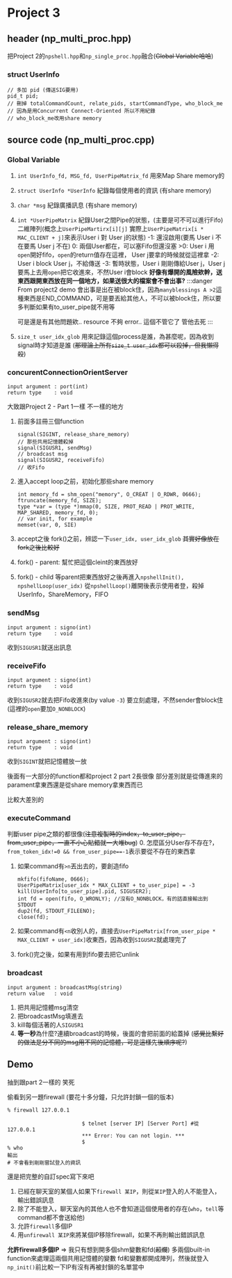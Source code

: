 # Project 3

## header (np_multi_proc.hpp)
把Project 2的`npshell.hpp`和`np_single_proc.hpp`融合(~~Global Variable哈哈~~)

### struct UserInfo
```=cpp
// 多加 pid (傳送SIG要用)
pid_t pid;
// 刪掉 totalCommandCount, relate_pids, startCommandType, who_block_me
// 因為是用Concurrent Connect-Oriented 所以不用紀錄
// who_block_me改用share memory
```

## source code (np_multi_proc.cpp)

### Global Variable
1. `int UserInfo_fd, MSG_fd, UserPipeMatrix_fd`
    用來Map Share memory的
    
2. `struct UserInfo *UserInfo`
    紀錄每個使用者的資訊 (有share memory)

3. `char *msg`
    紀錄廣播訊息 (有share memory)

4. `int *UserPipeMatrix`
    紀錄User之間Pipe的狀態，(主要是可不可以進行Fifo)
    二維陣列(概念上`UserPipeMartirx[i][j]` 實際上`UserPipeMatrix[i * MAC_CLIENT + j]`來表示User i 對 User j的狀態)
    -1: 還沒啟用(要馬 User i 不在要馬 User j 不在)
     0: 兩個User都在，可以塞Fifo但還沒塞
    \>0: User i 用`open`開好fifo，`open`的return值存在這裡， User j要拿的時候就從這裡拿
    -2: User i block User j，不給傳送
    -3: 暫時狀態，User i 剛剛傳給User j，User j要馬上去用`open`把它收進來，不然User i會block
    **好像有爆開的風險欸幹，送東西跟開東西放在同一個地方，如果送很大的檔案會不會出事?**
    :::danger
    From project2 demo
    會出事是出在被block住，因為`manyblessings A >2`這種東西是END_COMMAND，可是要丟給其他人，不可以被block住，所以要多判斷如果有to_user_pipe就不用等
    
    可是還是有其他問題欸.. resource 不夠 error.. 這個不管它了 管他去死
    :::

5. `size_t user_idx_glob`
    用來記錄這個process是誰，為甚麼呢，因為收到signal時才知道是誰
    (~~那理論上所有`size_t user_idx`都可以殺掉，但我懶得殺~~)

### concurentConnectionOrientServer
```=cpp
input argument : port(int)
return type    : void
```
大致跟Project 2 - Part 1一樣
不一樣的地方
1. 前面多註冊三個function
    ```=cpp
    signal(SIGINT, release_share_memory)
    // 那些共用記憶體殺掉
    signal(SIGUSR1, sendMsg)
    // broadcast msg
    signal(SIGUSR2, receiveFifo)
    // 收Fifo
    ```

2. 進入accept loop之前，初始化那些share memory
    ```=cpp
    int memory_fd = shm_open("memory", O_CREAT | O_RDWR, 0666);
    ftruncate(memory_fd, SIZE);
    type *var = (type *)mmap(0, SIZE, PROT_READ | PROT_WRITE, MAP_SHARED, memory_fd, 0);
    // var init, for example
    memset(var, 0, SIE)
    ```

3. accept之後 fork()之前，辨認一下`user_idx, user_idx_glob`
   ~~其實好像放在fork之後比較好~~
   
4. fork() - parent:
    幫忙把這個cleint的東西放好

5. fork() - child
    等parent把東西放好之後再進入`npshellInit(), npshellLoop(user_idx)`
    從`npshellLoop()`離開後表示使用者登，殺掉UserInfo，ShareMemory，FIFO


### sendMsg
```=cpp
input argument : signo(int)
return type    : void
```
收到`SIGUSR1`就送出訊息

### receiveFifo
```=cpp
input argument : signo(int)
return type    : void
```
收到`SIGUSR2`就去把Fifo收進來(by value `-3`)
要立刻處理，不然sender會block住(這裡的`open`要加`O_NONBLOCK`)

### release_share_memory
```=cpp
input argument : signo(int)
return type    : void
```
收到`SIGINT`就把記憶體放一放


後面有一大部分的function都和project 2 part 2長很像
部分差別就是從傳進來的parament拿東西還是從share memory拿東西而已

比較大差別的
### executeCommand
判斷user pipe之類的都很像(~~注意複製時的index，to_user_pipe，from_user_pipe，一直不小心貼錯就一大堆bug~~)
0. 怎麼區分User存不存在?，`from_token_idx!=0 && from_user_pipe==-1`表示要從不存在的東西拿

1. 如果command有`>n`丟出去的，要創造fifo
    ```=cpp
    mkfifo(fifoName, 0666);
    UserPipeMatrix[user_idx * MAX_CLIENT + to_user_pipe] = -3
    kill(UserInfo[to_user_pipe].pid, SIGUSER2);
    int fd = open(fifo, O_WRONLY); //沒有O_NONBLOCK，有的話直接輸出到STDOUT
    dup2(fd, STDOUT_FILEENO);
    close(fd);
    ```
2. 如果command有`<n`收別人的，直接去`UserPipeMatrix[from_user_pipe * MAX_CLIENT + user_idx]`收東西，因為收到`SIGUSR2`就處理完了

3. fork()完之後，如果有用到fifo要去把它unlink

### broadcast
```=cpp
input argument : broadcastMsg(string)
return value   : void
```
1. 把共用記憶體msg清空
2. 把broadcastMsg填進去
3. kill每個活著的人`SIGUSR1`
4. **等一秒**為什麼?連續broadcast的時候，後面的會把前面的給蓋掉
   (~~感覺比繫好的做法是分不同的msg用不同的記憶體，可是這樣先後順序呢?~~)

## Demo
抽到跟part 2一樣的 笑死

偷看到另一題firewall (要花十多分鐘，只允許封鎖一個的版本)
```
% firewall 127.0.0.1

                        $ telnet [server IP] [Server Port] #從127.0.0.1   
                        *** Error: You can not login. ***
                        $
% who
輸出
# 不會看到剛剛嘗試登入的資訊   
```

還是把完整的自訂spec寫下來吧
1. 已經在聊天室的某個人如果下`firewall 某IP`，則從`某IP`登入的人不能登入，輸出錯誤訊息
2. 除了不能登入，聊天室內的其他人也不會知道這個使用者的存在(`who`，`tell`等command都不會送給他)
3. 允許`firewall`多個IP
4. 用`unfirewall 某IP`來將某個IP移除firewall，如果不再則輸出錯誤訊息

**允許firewall多個IP** => 我只有想到開多個shm變數和fd(~~超爛~~)
多兩個built-in function來處理這兩個共用記憶體的變數
fd和變數都開成陣列，然後就登入`np_init()`前比較一下IP有沒有再被封鎖的名單當中

